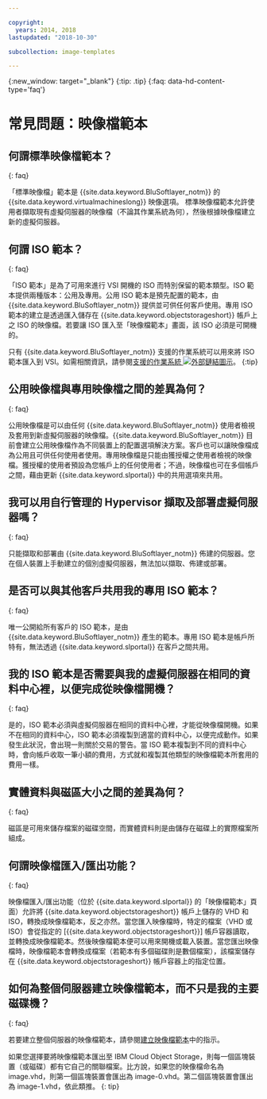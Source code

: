 ```yaml
---

copyright:
  years: 2014, 2018
lastupdated: "2018-10-30"

subcollection: image-templates

---
```



{:new_window: target="_blank"}
{:tip: .tip}
{:faq: data-hd-content-type='faq'}

# 常見問題：映像檔範本

## 何謂標準映像檔範本？
{: faq}

「標準映像檔」範本是 {{site.data.keyword.BluSoftlayer_notm}} 的 {{site.data.keyword.virtualmachineslong}} 映像選項。
標準映像檔範本允許使用者擷取現有虛擬伺服器的映像檔（不論其作業系統為何），然後根據映像檔建立新的虛擬伺服器。

## 何謂 ISO 範本？
{: faq}

「ISO 範本」是為了可用來進行 VSI 開機的 ISO 而特別保留的範本類型。ISO 範本提供兩種版本：公用及專用。公用 ISO 範本是預先配置的範本，由 {{site.data.keyword.BluSoftlayer_notm}} 提供並可供任何客戶使用。專用 ISO 範本的建立是透過匯入儲存在 {{site.data.keyword.objectstorageshort}} 帳戶上之 ISO 的映像檔。若要讓 ISO 匯入至「映像檔範本」畫面，該 ISO 必須是可開機的。

只有 {{site.data.keyword.BluSoftlayer_notm}} 支援的作業系統可以用來將 ISO 範本匯入到 VSI。如需相關資訊，請參閱[支援的作業系統 ![外部鏈結圖示](../../icons/launch-glyph.svg "外部鏈結圖示")](http://www.softlayer.com/services/software/)。
{:tip}

## 公用映像檔與專用映像檔之間的差異為何？
{: faq}

公用映像檔是可以由任何 {{site.data.keyword.BluSoftlayer_notm}} 使用者檢視及套用到新虛擬伺服器的映像檔。{{site.data.keyword.BluSoftlayer_notm}} 目前會建立公用映像檔作為不同裝置上的配置選項解決方案。客戶也可以讓映像檔成為公用且可供任何使用者使用。專用映像檔是只能由獲授權之使用者檢視的映像檔。獲授權的使用者預設為您帳戶上的任何使用者；不過，映像檔也可在多個帳戶之間，藉由更新 {{site.data.keyword.slportal}} 中的共用選項來共用。

## 我可以用自行管理的 Hypervisor 擷取及部署虛擬伺服器嗎？
{: faq}

只能擷取和部署由 {{site.data.keyword.BluSoftlayer_notm}} 佈建的伺服器。您在個人裝置上手動建立的個別虛擬伺服器，無法加以擷取、佈建或部署。

## 是否可以與其他客戶共用我的專用 ISO 範本？
{: faq}

唯一公開給所有客戶的 ISO 範本，是由 {{site.data.keyword.BluSoftlayer_notm}} 產生的範本。專用 ISO 範本是帳戶所特有，無法透過 {{site.data.keyword.slportal}} 在客戶之間共用。

## 我的 ISO 範本是否需要與我的虛擬伺服器在相同的資料中心裡，以便完成從映像檔開機？
{: faq}

是的，ISO 範本必須與虛擬伺服器在相同的資料中心裡，才能從映像檔開機。如果不在相同的資料中心，ISO 範本必須複製到適當的資料中心，以便完成動作。如果發生此狀況，會出現一則關於交易的警告。當 ISO 範本複製到不同的資料中心時，會向帳戶收取一筆小額的費用，方式就和複製其他類型的映像檔範本所套用的費用一樣。

## 實體資料與磁區大小之間的差異為何？
{: faq}

磁區是可用來儲存檔案的磁碟空間，而實體資料則是由儲存在磁碟上的實際檔案所組成。

## 何謂映像檔匯入/匯出功能？
{: faq}

映像檔匯入/匯出功能（位於 {{site.data.keyword.slportal}} 的「映像檔範本」頁面）允許將 {{site.data.keyword.objectstorageshort}} 帳戶上儲存的 VHD 和 ISO，轉換成映像檔範本，反之亦然。當您匯入映像檔時，特定的檔案（VHD 或 ISO）會從指定的 [{{site.data.keyword.objectstorageshort}}] 帳戶容器讀取，並轉換成映像檔範本。然後映像檔範本便可以用來開機或載入裝置。當您匯出映像檔時，映像檔範本會轉換成檔案（若範本有多個磁碟則是數個檔案），該檔案儲存在 {{site.data.keyword.objectstorageshort}} 帳戶容器上的指定位置。

## 如何為整個伺服器建立映像檔範本，而不只是我的主要磁碟機？
{: faq}

若要建立整個伺服器的映像檔範本，請參閱[建立映像檔範本](/docs/infrastructure/image-templates?topic=image-templates-creating-an-image-template)中的指示。

如果您選擇要將映像檔範本匯出至 IBM Cloud Object Storage，則每一個區塊裝置（或磁碟）都有它自己的關聯檔案。比方說，如果您的映像檔命名為 image.vhd，則第一個區塊裝置會匯出為 image-0.vhd。第二個區塊裝置會匯出為 image-1.vhd，依此類推。
{: tip}
